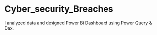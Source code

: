 # Cyber_security_Breaches
I analyzed data and designed Power Bi Dashboard using Power Query &amp; Dax.
